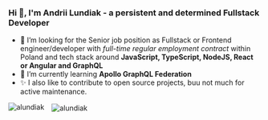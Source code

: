 ### Hi 👋, I'm Andrii Lundiak - a persistent and determined Fullstack Developer

<!--
**alundiak/alundiak** is a ✨ _special_ ✨ repository because its `README.md` (this file) appears on your GitHub profile.
-->

- 👯 I’m looking for the Senior job position as Fullstack or Frontend engineer/developer with _full-time regular employment contract_ within Poland and tech stack around **JavaScript, TypeScript, NodeJS, React or Angular and GraphQL**
- 🌱 I’m currently learning **Apollo GraphQL Federation**
- ✨ I also like to contribute to open source projects, buu not much for active maintenance.

<p>
<img align="left" src="https://github-readme-stats.vercel.app/api/top-langs?username=alundiak&show_icons=true&locale=en&layout=compact&langs_count=6" alt="alundiak" />
&nbsp; &nbsp;<img align="center" src="https://github-readme-stats.vercel.app/api?username=alundiak&show_icons=true&locale=en" alt="alundiak" />
</p>
